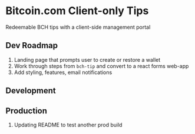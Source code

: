 # Bitcoin.com Client-only Tips

Redeemable BCH tips with a client-side management portal

## Dev Roadmap

1. Landing page that prompts user to create or restore a wallet
2. Work through steps from `bch-tip` and convert to a react forms web-app
3. Add styling, features, email notifications

## Development

## Production

1. Updating README to test another prod build
